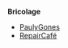 **Bricolage**
- [PaulyGones](https://www.youtube.com/@Paulygones/videos)
- [RepairCafé](https://www.repaircafe.org/fr/)
